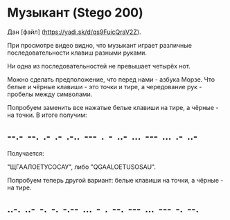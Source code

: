 # Музыкант (Stego 200)

Дан [файл] (https://yadi.sk/d/qs9FuicQraV2Z).

При просмотре видео видно, что музыкант играет различные последовательности клавиш разными руками.

Ни одна из последовательностей не превышает четырёх нот.

Можно сделать предположение, что перед нами - азбука Морзе. Что белые и чёрные клавиши - это точки и тире, а чередование рук - пробелы между символами.

Попробуем заменить все нажатые белые клавиши на тире, а чёрные - на точки. В итоге получим:

## --.-  --.  .-  .-  .-..  ---  .  -  ..-  ...  ---  ...  .-  ..-

Получается:

"ЩГААЛОЕТУСОСАУ", либо "QGAALOETUSOSAU".

Попробуем теперь другой вариант: белые клавиши на точки, а чёрные - на тире.

## ..-.  ..-  -.  -.  -.--  ...  -  .  --.  ---  ...  ---  -.  --.




